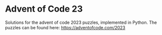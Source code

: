 # Advent of Code 23

Solutions for the advent of code 2023 puzzles, implemented in Python. The
puzzles can be found here: https://adventofcode.com/2023
